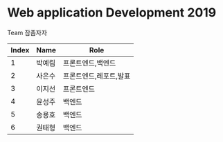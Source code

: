 # Web application Development 2019
Team 잠좀자자

 Index| Name |Role|
----|-----|---|
1   |박예림|프론트엔드,백엔드|
2   |사은수|프론트엔드,레포트,발표|
3   |이지선|프론트엔드|
4   |윤성주|백엔드|
5   |송용호|백엔드|
6   |권태형|백엔드|

